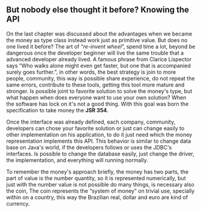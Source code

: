 ## But nobody else thought it before? Knowing the API


On the last chapter was discussed about the advantages when we became the money as type class instead work just as primitive value. But does no one lived it before? The art of “*re-invent wheel*”, spend time a lot, beyond be dangerous once the developer beginner will live the same trouble that a advanced developer already lived.  A famous phrase from Clarice Lispector says “Who walks alone might even get faster, but one that is accompanied surely goes further.”, in other words, the best strategy is join to more people, community, this way is possible share experience, do not repeat the same errors, contribute to these tools, getting this tool more mature and stronger. Is possible joint to favorite solution to solve the money's type, but what happen when does everyone want to use your own solution? When the software has lock on it's not a good thing. With this goal was born the specification to take money the **JSR 354**. 


Once the interface was already defined, each company, community, developers can chose your favorite solution or just can change easily to other implementation on his application, to do it just need which the money representation implements this API. This behavior is similar to change data base on Java's world, if the developers follows or uses the JDBC's interfaces. Is possible to change the database easily, just change the driver, the implementation, and everything will running normally.

To remember the money's approach briefly, the money has two parts, the part of value is the number quantity, so it is represented numerically, but just with the number value is not possible do many things, is necessary also the coin, The coin represents the “system of money” on trivial use, specially within on a country, this way the Brazilian real, dollar and euro are kind of currency.
